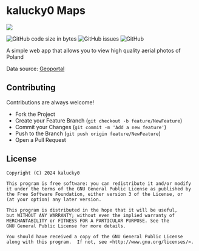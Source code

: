 # kalucky0 Maps

![](https://i.imgur.com/sQM64WS.png)

![GitHub code size in bytes](https://img.shields.io/github/languages/code-size/kalucky0/maps-web)
![GitHub issues](https://img.shields.io/github/issues-raw/kalucky0/maps-web)
![GitHub](https://img.shields.io/github/license/kalucky0/maps-web)

A simple web app that allows you to view high quality aerial photos of Poland

Data source: [Geoportal](https://mapy.geoportal.gov.pl/imap/Imgp_2.html)

## Contributing

Contributions are always welcome!

- Fork the Project
- Create your Feature Branch (`git checkout -b feature/NewFeature`)
- Commit your Changes (`git commit -m 'Add a new feature'`)
- Push to the Branch (`git push origin feature/NewFeature`)
- Open a Pull Request


## License

```
Copyright (C) 2024 kalucky0

This program is free software: you can redistribute it and/or modify
it under the terms of the GNU General Public License as published by
the Free Software Foundation, either version 3 of the License, or
(at your option) any later version.

This program is distributed in the hope that it will be useful,
but WITHOUT ANY WARRANTY; without even the implied warranty of
MERCHANTABILITY or FITNESS FOR A PARTICULAR PURPOSE. See the
GNU General Public License for more details.

You should have received a copy of the GNU General Public License
along with this program.  If not, see <http://www.gnu.org/licenses/>.
```